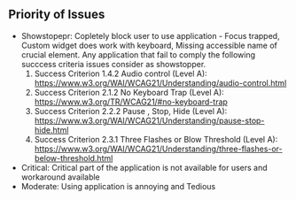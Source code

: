 ## Priority of Issues 
* Showstopepr: Copletely block user to use application - Focus trapped, Custom widget does work with keyboard, Missing accessible name of crucial element.
  Any application that fail to comply the following succcess criteria issues consider as showstopper.
   1. Success Criterion 1.4.2 Audio control (Level A): https://www.w3.org/WAI/WCAG21/Understanding/audio-control.html 
   2. Success Criterion 2.1.2 No Keyboard Trap (Level A): https://www.w3.org/TR/WCAG21/#no-keyboard-trap
   3. Success Criterion 2.2.2 Pause , Stop, Hide (Level A): https://www.w3.org/WAI/WCAG21/Understanding/pause-stop-hide.html
   4. Success Criterion 2.3.1 Three Flashes or Blow Threshold (Level A): https://www.w3.org/WAI/WCAG21/Understanding/three-flashes-or-below-threshold.html
* Critical: Critical part of the application is not available for users and workaround available
* Moderate: Using application is annoying and Tedious
  
